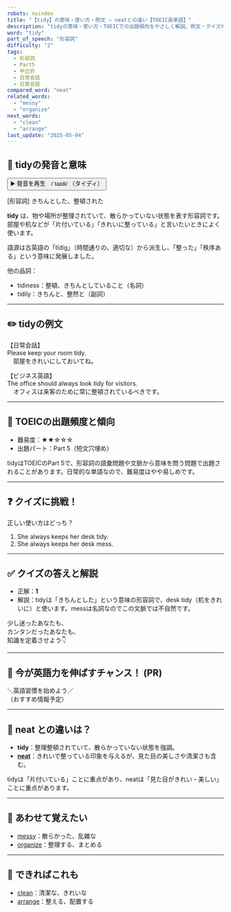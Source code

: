 ```yaml
---
robots: noindex
title: "【tidy】の意味・使い方・例文 ― neatとの違い【TOEIC英単語】"
description: "tidyの意味・使い方・TOEICでの出題傾向をやさしく解説。例文・クイズ付きでneatとの違いもわかりやすく学べます。"
word: "tidy"
part_of_speech: "形容詞"
difficulty: "2"
tags:
  - 形容詞
  - Part5
  - 中立的
  - 日常会話
  - 日常会話
compared_word: "neat"
related_words:
  - "messy"
  - "organize"
next_words:
  - "clean"
  - "arrange"
last_update: "2025-05-04"
---
```


## 🔰 tidyの発音と意味

<button class="play-audio" onclick="playTTS('tidy')">
  <span class="play-audio-main">
    ▶️ 発音を再生　/ˈtaɪdi/
  </span>
  <span class="play-audio-sub">
    （タイディ）
  </span>
</button>

[形容詞] きちんとした、整頓された

**tidy** は、物や場所が整理されていて、散らかっていない状態を表す形容詞です。部屋や机などが「片付いている」「きれいに整っている」と言いたいときによく使います。

語源は古英語の「tīdig」（時間通りの、適切な）から派生し、「整った」「秩序ある」という意味に発展しました。

他の品詞：  
- tidiness：整頓、きちんとしていること（名詞）
- tidily：きちんと、整然と（副詞）

---

## ✏️ tidyの例文

【日常会話】  
Please keep your room tidy.  
　部屋をきれいにしておいてね。

【ビジネス英語】  
The office should always look tidy for visitors.  
　オフィスは来客のために常に整頓されているべきです。

---

## 🎯 TOEICの出題頻度と傾向

- 難易度：★★☆☆☆
- 出題パート：Part 5（短文穴埋め）

tidyはTOEICのPart 5で、形容詞の語彙問題や文脈から意味を問う問題で出題されることがあります。日常的な単語なので、難易度はやや易しめです。

---

## ❓ クイズに挑戦！

正しい使い方はどっち？

1. She always keeps her desk tidy.  
2. She always keeps her desk mess.

---

## ✅ クイズの答えと解説

- 正解：**1**
- 解説：tidyは「きちんとした」という意味の形容詞で、desk tidy（机をきれいに）と使います。messは名詞なのでこの文脈では不自然です。

少し迷ったあなたも、  
カンタンだったあなたも、  
知識を定着させよう👇️

---

## 🚀 今が英語力を伸ばすチャンス！ (PR)

<div class="info-center">
＼英語習慣を始めよう／<br>  
（おすすめ情報予定）
</div>

---

## 🤔  neat との違いは？

- **tidy**：整理整頓されていて、散らかっていない状態を強調。
- **[neat](/neat)**：きれいで整っている印象を与えるが、見た目の美しさや清潔さも含む。

tidyは「片付いている」ことに重点があり、neatは「見た目がきれい・美しい」ことに重点があります。

---

## 🧩 あわせて覚えたい

- [messy](/messy)：散らかった、乱雑な
- [organize](/organize)：整理する、まとめる

---

## 📖 できればこれも

- [clean](/clean)：清潔な、きれいな
- [arrange](/arrange)：整える、配置する

<!-- cvid: aid10_bid13 -->
